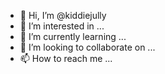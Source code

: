 - 👋 Hi, I’m @kiddiejully
- 👀 I’m interested in ...
- 🌱 I’m currently learning ...
- 💞️ I’m looking to collaborate on ...
- 📫 How to reach me ...

<!---
kiddiejully/kiddiejully is a ✨ special ✨ repository because its `README.md` (this file) appears on your GitHub profile.
You can click the Preview link to take a look at your changes.
--->
